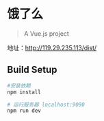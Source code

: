 # 饿了么

> A Vue.js project

地址：http://119.29.235.113/dist/

## Build Setup

``` bash
#安装依赖
npm install

# 运行服务器 localhost:9090
npm run dev

```






